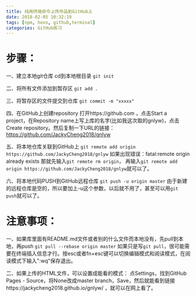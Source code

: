 ```yaml
---
title: 纯用终端命令上传作品到GitHub上
date: 2018-02-05 10:32:19
tags: [npm, hexo, github,terminal]
categories: GitHub练习
---
```

# 步骤：
一、建立本地git仓库
cd到本地根目录
`git init`

二、将所有文件添加到暂存区
`git add .`
<!--more-->

三、将暂存区的文件提交到仓库
`git commit -m "xxxxx"`

四、在GitHub上创建repository
打开https://github.com ，点击Start a project，在Repository name上写上库的名字(比如我这次取的gnlyw)，点击Create repository。然后复制一下URL的链接：https://github.com/JackyCheng2018/gnlyw

五、将本地仓库关联到GitHub上
`git remote add origin https://github.com/JackyCheng2018/gnlyw`
如果出现错误：fatal:remote origin already exists
那就先输入`git remote rm origin`，
再输入`git remote add origin https://github.com/JackyCheng2018/gnlyw`就可以了。

六、将本地代码PUSH到GitHub远程仓库
`git push -u origin master`
由于新建的远程仓库是空的，所以要加上-u这个参数，以后就不用了，甚至可以用`git push`就可以了。

# 注意事项：
一、如果库里面有README.md文件或者别的什么文件而本地没有，先pull到本地，再push
`git pull --rebase origin master`
如果只是写`git pull`，很可能需要在终端插入信息才行。按esc或者fn+esc键可以切换编辑模式和阅读模式，在阅读模式下输入":wq"保存退出。

二、如果上传的HTML文件，可以设置成能看的模式：
点Settings，找到GitHub Pages - Source，将None改成master branch，Save，然后就能看到链接https://jackycheng2018.github.io/gnlyw/ ，就可以在网上看了。